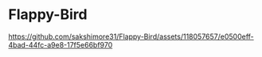 # Flappy-Bird




https://github.com/sakshimore31/Flappy-Bird/assets/118057657/e0500eff-4bad-44fc-a9e8-17f5e66bf970

